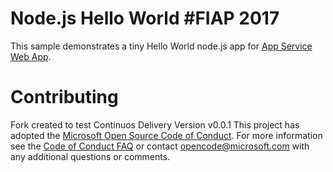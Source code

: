 # Node.js Hello World #FIAP 2017

This sample demonstrates a tiny Hello World node.js app for [App Service Web App](https://docs.microsoft.com/azure/app-service-web).

# Contributing


Fork created to test Continuos Delivery
Version v0.0.1
This project has adopted the [Microsoft Open Source Code of Conduct](https://opensource.microsoft.com/codeofconduct/). For more information see the [Code of Conduct FAQ](https://opensource.microsoft.com/codeofconduct/faq/) or contact [opencode@microsoft.com](mailto:opencode@microsoft.com) with any additional questions or comments.
